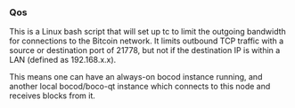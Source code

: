 ### Qos ###

This is a Linux bash script that will set up tc to limit the outgoing bandwidth for connections to the Bitcoin network. It limits outbound TCP traffic with a source or destination port of 21778, but not if the destination IP is within a LAN (defined as 192.168.x.x).

This means one can have an always-on bocod instance running, and another local bocod/boco-qt instance which connects to this node and receives blocks from it.
